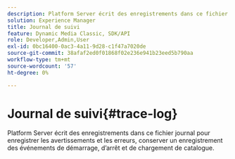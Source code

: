 ```yaml
---
description: Platform Server écrit des enregistrements dans ce fichier journal pour enregistrer les avertissements et les erreurs, conserver un enregistrement des événements de démarrage, d’arrêt et de chargement de catalogue.
solution: Experience Manager
title: Journal de suivi
feature: Dynamic Media Classic, SDK/API
role: Developer,Admin,User
exl-id: 0bc16400-0ac3-4a11-9d28-c1f47a7020de
source-git-commit: 38afaf2ed0f01868f02e236e941b23eed5b790aa
workflow-type: tm+mt
source-wordcount: '57'
ht-degree: 0%

---
```


# Journal de suivi{#trace-log}

Platform Server écrit des enregistrements dans ce fichier journal pour enregistrer les avertissements et les erreurs, conserver un enregistrement des événements de démarrage, d’arrêt et de chargement de catalogue.
